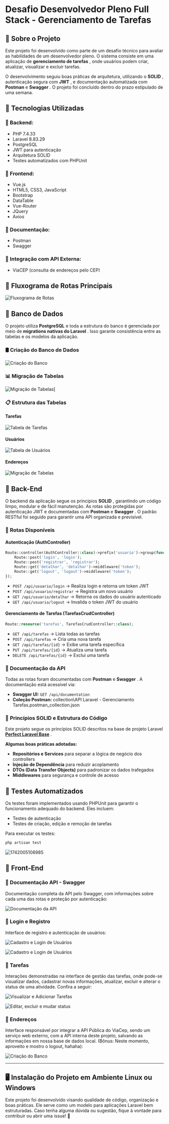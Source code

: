 # **Desafio Desenvolvedor Pleno Full Stack - Gerenciamento de Tarefas**

## **📌 Sobre o Projeto**

Este projeto foi desenvolvido como parte de um desafio técnico para avaliar as habilidades de um desenvolvedor pleno. O sistema consiste em uma aplicação de  **gerenciamento de tarefas** , onde usuários podem criar, atualizar, visualizar e excluir tarefas.

O desenvolvimento seguiu boas práticas de arquitetura, utilizando o  **SOLID** , autenticação segura com  **JWT** , e documentação automatizada com **Postman** e  **Swagger** . O projeto foi concluído dentro do prazo estipulado de uma semana.

## **📌 Tecnologias Utilizadas**

### **🔹 Backend:**

* PHP 7.4.33
* Laravel 8.83.29
* PostgreSQL
* JWT para autenticação
* Arquitetura SOLID
* Testes automatizados com PHPUnit

### **🔹 Frontend:**

* Vue.js
* HTML5, CSS3, JavaScript
* Bootstrap
* DataTable
* Vue-Router
* JQuery
* Axios

### **🔹 Documentação:**

* Postman
* Swagger

### **🔹 Integração com API Externa:**

* ViaCEP (consulta de endereços pelo CEP)

## **📌 Fluxograma de Rotas Principais**

![Fluxograma de Rotas](logs/flow/api_routes_flowchart.png)

## **📌 Banco de Dados**

O projeto utiliza **PostgreSQL** e toda a estrutura do banco é gerenciada por meio de  **migrations nativas do Laravel** . Isso garante consistência entre as tabelas e os modelos da aplicação.

### 🛢️ **Criação do Banco de Dados**

![Criação do Banco](logs/documentation/1741993733033.png)

### 📊 **Migração de Tabelas**

![Migração de Tabelas](logs/documentation/1741992928335.png)[

### 📋 **Estrutura das Tabelas**

#### **Tarefas**

![Tabela de Tarefas](logs/documentation/1741993117463.png)

#### **Usuários**

![Tabela de Usuários](logs/documentation/1741993397962.png)

#### **Endereços**

![Migração de Tabelas](logs/documentation/1742005106986.png)

## **📌 Back-End**

O backend da aplicação segue os princípios  **SOLID** , garantindo um código limpo, modular e de fácil manutenção. As rotas são protegidas por autenticação JWT e documentadas com **Postman** e  **Swagger** . O padrão RESTful foi seguido para garantir uma API organizada e previsível.

### 🔹 **Rotas Disponíveis**

#### **Autenticação (AuthController)**

```php
Route::controller(AuthController::class)->prefix('usuario')->group(function () {
    Route::post('login', 'login');
    Route::post('registrar', 'registrar');
    Route::get('detalhar', 'detalhar')->middleware('token');
    Route::get('logout', 'logout')->middleware('token');
});
```

* `POST /api/usuario/login` → Realiza login e retorna um token JWT
* `POST /api/usuario/registrar` → Registra um novo usuário
* `GET /api/usuario/detalhar` → Retorna os dados do usuário autenticado
* `GET /api/usuario/logout` → Invalida o token JWT do usuário

#### **Gerenciamento de Tarefas (TarefasCrudController)**

```php
Route::resource('tarefas', TarefasCrudController::class);
```

* `GET /api/tarefas` → Lista todas as tarefas
* `POST /api/tarefas` → Cria uma nova tarefa
* `GET /api/tarefas/{id}` → Exibe uma tarefa específica
* `PUT /api/tarefas/{id}` → Atualiza uma tarefa
* `DELETE /api/tarefas/{id}` → Exclui uma tarefa

### 🔹 **Documentação da API**

Todas as rotas foram documentadas com **Postman** e  **Swagger** . A documentação está acessível via:

* **Swagger UI:** `GET /api/documentation`
* **Coleção Postman:** collection\API Laravel - Gerenciamento Tarefas.postman_collection.json

### 🔹 **Princípios SOLID e Estrutura do Código**

Este projeto segue os princípios SOLID descritos na base de projeto Laravel  **[Perfect Laravel Base](https://github.com/r4mpo/perfect-laravel-base)** .

**Algumas boas práticas adotadas:**

* **Repositórios e Services** para separar a lógica de negócio dos controllers
* **Injeção de Dependência** para reduzir acoplamento
* **DTOs (Data Transfer Objects)** para padronizar os dados trafegados
* **Middlewares** para segurança e controle de acesso

## **📌 Testes Automatizados**

Os testes foram implementados usando PHPUnit para garantir o funcionamento adequado do backend. Eles incluem:

* Testes de autenticação
* Testes de criação, edição e remoção de tarefas

Para executar os testes:

```sh
php artisan test
```

![1742005106985](logs/documentation/1742005106985.png)

## **📌 Front-End**

### 📱 Documentação API - Swagger

Documentação completa da API pelo Swagger, com informações sobre cada uma das rotas e proteção por autenticação:

![Documentação da API](logs/pages/swagger.png)

### 📱 Login e Registro

Interface de registro e autenticação de usuários:

![Cadastro e Login de Usuários](logs/pages/usuários/login.png)

![Cadastro e Login de Usuários](logs/pages/usuários/registrar.png)

### 📱 Tarefas

Interações demonstradas na interface de gestão das tarefas, onde pode-se visualizar dados, cadastrar novas informações, atualizar, excluir e alterar o status de uma atividade. Confira a seguir:

![Visualizar e Adicionar Tarefas](logs/pages/tarefas/visualizar_adicionar.gif)

![Editar, excluir e mudar status](logs/pages/tarefas/editar_excluir_mudar_status.gif)

### 📱 Endereços

Interface responsável por integrar a API Pública do ViaCep, sendo um serviço web externo, com a API interna deste projeto, salvando as informações em nossa base de dados local. (Bônus: Neste momento, aproveito e mostro o logout, hahaha):

![Criação do Banco](logs/pages/enderecos/enderecos.gif)

---

## **🖥️ Instalação do Projeto em Ambiente Linux ou Windows**

Este projeto foi desenvolvido visando qualidade de código, organização e boas práticas. Ele serve como um modelo para aplicações Laravel bem estruturadas. Caso tenha alguma dúvida ou sugestão, fique à vontade para contribuir ou abrir uma issue! 🚀
